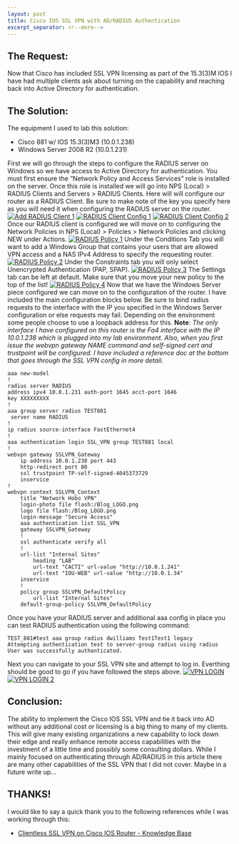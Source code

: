 ```yaml
---
layout: post
title: Cisco IOS SSL VPN with AD/RADIUS Authentication
excerpt_separator: <!--more-->
--- 
```


## The Request:

Now that Cisco has included SSL VPN licensing as part of the 15.3(3)M IOS I have had multiple clients ask about turning on the capability and reaching back into Active Directory for authentication.
<!--more-->
## The Solution:

The equipment I used to lab this solution:

*   Cisco 881 w/ IOS 15.3(3)M3 (10.0.1.238)
*   Windows Server 2008 R2 (10.0.1.231)

First we will go through the steps to configure the RADIUS server on Windows so we have access to Active Directory for authentication. You must first ensure the “Network Policy and Access Services” role is installed on the server. Once this role is installed we will go into NPS (Local) > RADIUS Clients and Servers > RADIUS Clients. Here will will configure our router as a RADIUS Client. Be sure to make note of the key you specify here as you will need it when configuring the RADIUS server on the router. [![Add RADIUS Client 1](/images/add-radius-client-1.png)](/images/add-radius-client-1.png) [![RADIUS Client Config 1](/images/radius-client-config-1.png)](/images/radius-client-config-1.png) [![RADIUS Client Config 2](/images/radius-client-config-2.png)](/images/radius-client-config-2.png) Once our RADIUS client is configured we will move on to configuring the Network Policies in NPS (Local) > Policies > Network Policies and clicking NEW under Actions. [![RADIUS Policy 1](/images/radius-policy-1.png)](/images/radius-policy-1.png) Under the Conditions Tab you will want to add a Windows Group that contains your users that are allowed VPN access and a NAS IPv4 Address to specify the requesting router. [![RADIUS Policy 2](/images/radius-policy-2.png)](/images/radius-policy-2.png) Under the Constraints tab you will only select Unencrypted Authentication (PAP, SPAP). [![RADIUS Policy 3](/images/radius-policy-3.png)](/images/radius-policy-3.png) The Settings tab can be left at default. Make sure that you move your new policy to the top of the list! [![RADIUS Policy 4](/images/radius-policy-4.png)](/images/radius-policy-4.png) Now that we have the Windows Server piece configured we can move on to the configuration of the router. I have included the main configuration blocks below. Be sure to bind radius requests to the interface with the IP you specified in the Windows Server configuration or else requests may fail. Depending on the environment some people choose to use a loopback address for this. **Note**: _The only interface I have configured on this router is the Fa4 interface with the IP 10.0.1.238 which is plugged into my lab environment. Also, when you first issue the webvpn gateway NAME command and self-signed cert and trustpoint will be configured. I have included a reference doc at the bottom that goes through the SSL VPN config in more detail._

    aaa new-model
    !
    radius server RADIUS 
    address ipv4 10.0.1.231 auth-port 1645 acct-port 1646 
    key XXXXXXXXX
    !
    aaa group server radius TEST881
     server name RADIUS
    !
    ip radius source-interface FastEthernet4 
    !
    aaa authentication login SSL_VPN group TEST881 local
    !
    webvpn gateway SSLVPN_Gateway
        ip address 10.0.1.238 port 443  
        http-redirect port 80
        ssl trustpoint TP-self-signed-4045373729
        inservice
    !
    webvpn context SSLVPN_Context
        title "Network Hobo VPN"
        login-photo file flash:/Blog_LOGO.png
        logo file flash:/Blog_LOGO.png
        login-message "Secure Access"
        aaa authentication list SSL_VPN
        gateway SSLVPN_Gateway
        !
        ssl authenticate verify all
        !
        url-list "Internal Sites"
            heading "LAB"
            url-text "CACTI" url-value "http://10.0.1.241"
            url-text "IOU-WEB" url-value "http://10.0.1.34"
        inservice
        !
        policy group SSLVPN_DefaultPolicy
            url-list "Internal Sites"
        default-group-policy SSLVPN_DefaultPolicy

Once you have your RADIUS server and additional aaa config in place you can test RADIUS authentication using the following command:

    TEST_881#test aaa group radius dwilliams Test1Test1 legacy 
    Attempting authentication test to server-group radius using radius
    User was successfully authenticated.

Next you can navigate to your SSL VPN site and attempt to log in. Everthing should be good to go if you have followed the steps above. [![VPN LOGIN](/images/vpn-login.png)](/images/vpn-login.png) [![VPN LOGIN 2](/images/vpn-login-2.png)](/images/vpn-login-2.png)

## Conclusion:

The ability to implement the Cisco IOS SSL VPN and tie it back into AD without any additional cost or licensing is a big thing to many of my clients. This will give many existing organizations a new capability to lock down their edge and really enhance remote access capabilities with the investment of a little time and possibly some consulting dollars. While I mainly focused on authenticating through AD/RADIUS in this article there are many other capabilities of the SSL VPN that I did not cover. Maybe in a future write up…

## THANKS!

I would like to say a quick thank you to the following references while I was working through this:

*   [Clientless SSL VPN on Cisco IOS Router - Knowledge Base](https://sites.google.com/site/amitsciscozone/home/security/clientless-ssl-vpn-on-cisco-ios-router-with-sdm)

